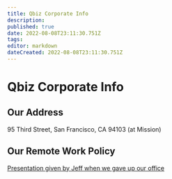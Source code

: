 ```yaml
---
title: Qbiz Corporate Info
description: 
published: true
date: 2022-08-08T23:11:30.751Z
tags: 
editor: markdown
dateCreated: 2022-08-08T23:11:30.751Z
---
```


# Qbiz Corporate Info


## Our Address
95 Third Street, San Francisco, CA 94103 (at Mission)

## Our Remote Work Policy
[Presentation given by Jeff when we gave up our office](https://docs.google.com/presentation/d/11MRtpJlvtLnGtMUGKQOTlXURXWDGc8I6Vv0WfC3V9Tk/edit?usp=sharing)

